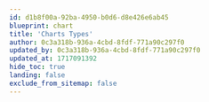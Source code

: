 ```yaml
---
id: d1b8f00a-92ba-4950-b0d6-d8e426e6ab45
blueprint: chart
title: 'Charts Types'
author: 0c3a318b-936a-4cbd-8fdf-771a90c297f0
updated_by: 0c3a318b-936a-4cbd-8fdf-771a90c297f0
updated_at: 1717091392
hide_toc: true
landing: false
exclude_from_sitemap: false
---
```

